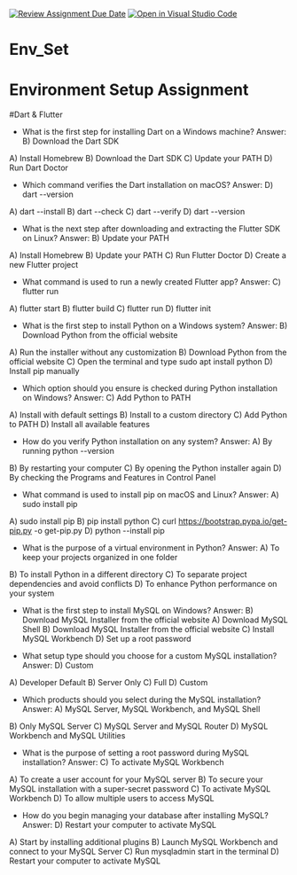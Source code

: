 [![Review Assignment Due Date](https://classroom.github.com/assets/deadline-readme-button-22041afd0340ce965d47ae6ef1cefeee28c7c493a6346c4f15d667ab976d596c.svg)](https://classroom.github.com/a/vnsr1XuU)
[![Open in Visual Studio Code](https://classroom.github.com/assets/open-in-vscode-2e0aaae1b6195c2367325f4f02e2d04e9abb55f0b24a779b69b11b9e10269abc.svg)](https://classroom.github.com/online_ide?assignment_repo_id=15631636&assignment_repo_type=AssignmentRepo)
# Env_Set
# Environment Setup Assignment
#Dart & Flutter

- What is the first step for installing Dart on a Windows machine? Answer:  B) Download the Dart SDK 

A) Install Homebrew
B) Download the Dart SDK 
C) Update your PATH 
D) Run Dart Doctor

- Which command verifies the Dart installation on macOS? Answer:  D) dart --version 

A) dart --install
B) dart --check 
C) dart --verify 
D) dart --version

- What is the next step after downloading and extracting the Flutter SDK on Linux? Answer:  B) Update your PATH 

A) Install Homebrew 
B) Update your PATH 
C) Run Flutter Doctor 
D) Create a new Flutter project

- What command is used to run a newly created Flutter app? Answer:  C) flutter run 

A) flutter start
B) flutter build 
C) flutter run 
D) flutter init

- What is the first step to install Python on a Windows system? Answer:  B) Download Python from the official website 

A) Run the installer without any customization 
B) Download Python from the official website 
C) Open the terminal and type sudo apt install python 
D) Install pip manually

- Which option should you ensure is checked during Python installation on Windows? Answer:  C) Add Python to PATH  

A) Install with default settings
B) Install to a custom directory 
C) Add Python to PATH 
D) Install all available features

- How do you verify Python installation on any system? Answer:  A) By running python --version 

B) By restarting your computer 
C) By opening the Python installer again 
D) By checking the Programs and Features in Control Panel

- What command is used to install pip on macOS and Linux?  Answer:  A) sudo install pip 

A) sudo install pip
B) pip install python 
C) curl https://bootstrap.pypa.io/get-pip.py -o get-pip.py 
D) python --install pip

- What is the purpose of a virtual environment in Python?  Answer:  A) To keep your projects organized in one folder 

B) To install Python in a different directory 
C) To separate project dependencies and avoid conflicts 
D) To enhance Python performance on your system

- What is the first step to install MySQL on Windows? Answer:  B) Download MySQL Installer from the official website
A) Download MySQL Shell 
B) Download MySQL Installer from the official website 
C) Install MySQL Workbench 
D) Set up a root password

- What setup type should you choose for a custom MySQL installation? Answer:  D) Custom

A) Developer Default
B) Server Only 
C) Full 
D) Custom

- Which products should you select during the MySQL installation? Answer:  A) MySQL Server, MySQL Workbench, and MySQL Shell 

B) Only MySQL Server 
C) MySQL Server and MySQL Router 
D) MySQL Workbench and MySQL Utilities

- What is the purpose of setting a root password during MySQL installation? Answer:   C) To activate MySQL Workbench 

A) To create a user account for your MySQL server 
B) To secure your MySQL installation with a super-secret password 
C) To activate MySQL Workbench 
D) To allow multiple users to access MySQL

- How do you begin managing your database after installing MySQL? Answer:   D) Restart your computer to activate MySQL 

A) Start by installing additional plugins 
B) Launch MySQL Workbench and connect to your MySQL Server 
C) Run mysqladmin start in the terminal 
D) Restart your computer to activate MySQL

